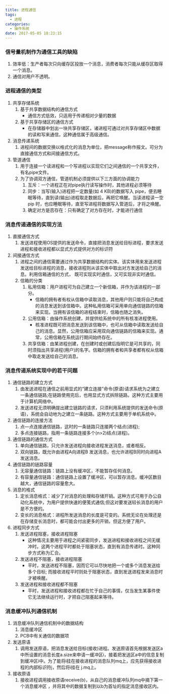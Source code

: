 ```yaml
---
title: 进程通信
tags:
  - 进程
categories:
  - 操作系统
date: 2017-05-05 18:23:15
---
```

### 信号量机制作为通信工具的缺陷
1. 效率低：生产者每次只向缓存区投放一个消息，消费者每次只能从缓存区取得一个消息。
2. 通信对用户不透明。
<!-- more -->

### 进程通信的类型
1. 共享存储系统
    1. 基于共享数据结构的通信方式
        * 通信方式低效，只适用于传递相对少量的数据
    2. 基于共享存储区的通信方式
        * 在存储器中划出一块共享存储区，诸进程可通过对共享存储区中数据的读和写来通信，这种通信属于高级通信。
2. 消息传递系统
    1. 进程间的数据交换以格式化的消息为单位，把message称作报文。可分为直接通信方式和间接通信方式。
3. 管道通信
    1. 用于连接一个读进程和一个写进程以实现它们之间通信的一个共享文件，有名pipe文件。
    2. 为了协调双方通信，管道机制必须提供以下三方面的协调能力
        1. 互斥：一个进程正在对pipe执行读写操作时，其他进程必须等待
        2. 同步：当写(输入)进程把一定数量(如 4 KB)的数据写入 pipe，便去睡眠等待，直到读(输出)进程取走数据后，再把它唤醒。当读进程读一空pip 时，也应睡眠等待，直至写进程将数据写入管道后，才将之唤醒。
        3. 确定对方是否存在：只有确定了对方存在时，才能进行通信

### 消息传递通信的实现方法
1. 直接通信方式
    1. 发送进程使用OS提供的发送命令，直接把消息发送给目标进程，要求发送进程和接收进程都以显式方式提供对方的标识符
2. 间接通信方式
    1. 进程之间的通信需要通过作为共享数据结构的实体。该实体用来发送进程发送给目标进程的消息，接收进程则从该实体中取出对方发送给自己的消息。利用信箱通信的方式， 既可实现实时通信，又可实现非实时通信。
    2. 信箱的分类
        1. 私用信箱：用户进程可为自己建立一个新信箱，并作为该进程的一部分。
            * 信箱的拥有者有权从信箱中读取消息，其他用户则只能将自己构成的消息发送到该信箱中。这种私用信箱可采用单向通信链路的信箱来实现。当拥有该信箱的进程结束时，信箱也随之消失。
        2. 公用信箱：由操作系统创建，并提供给系统中的所有核准进程使用。
            * 核准进程既可把消息发送到该信箱中，也可从信箱中读取发送给自己的消息。显然，公用信箱应采用双向通信链路的信箱来实现。通常，公用信箱在系统运行期间始终存在。
        3. 共享信箱：由某进程创建，在创建时或创建后指明它是可共享的，同时须指出共享进程(用户)的名字。信箱的拥有者和共享者都有权从信箱中取走发送给自己的消息。

### 消息传递系统实现中的若干问题
1. 通信链路的建立方式
    1. 由发送进程在通信之前用显式的“建立连接”命令(原语)请求系统为之建立一条通信链路;在链路使用完后，也用显式方式拆除链路。这种方式主要用于计算机网络中。
    2. 发送进程无须明确提出建立链路的请求，只须利用系统提供的发送命令(原语)，系统会自动地为之建立一条链路。这种方式主要用于单机系统中。
2. 通信链路的连接方法
    1. 点—点连接通信链路，这时的一条链路只连接两个结点(进程);
    2. 多点连接链路，指用一条链路连接多个(n>2)结点(进程)。
3. 通信链路的通信方式
    1. 单向通信链路，只允许发送进程向接收进程发送消息，或者相反。
    2. 双向链路，既允许由进程A向进程B 发送消息，也允许进程B同时向进程A发送消息。
4. 通信链路的链路容量
    1. 无容量通信链路：链路上没有缓冲区，不能暂存任何消息。
    2. 有容量通信链路：通信链路上设置了缓冲区，可以暂存消息。缓冲区数目越大，通信链路的容量愈大。
5. 消息的格式
    1. 定长消息格式：减少了对消息的处理和存储开销。这种方式可用于办公自动化系统中，为用户提供快速的便笺式通信;但这对要发送较长消息的用户是不方便的。
    2. 变长的消息格式：进程所发送消息的长度是可变的。系统无论在处理还是在存储变长消息时，都可能会付出更多的开销，但这方便了用户。
6. 进程同步方式
    1. 发送进程阻塞，接收进程阻塞
        - 这种情况主要用于进程之间紧密同步，发送进程和接收进程之间无缓冲时。这两个进程平时都处于阻塞状态，直到有消息传递时。这种同步方式称为汇合。
    2. 发送进程不阻塞，接收进程阻塞
        - 平时，发送进程不阻塞，因而它可以尽快地把一个或多个消息发送给多个目标; 而接收进程平时则处于阻塞状态，直到发送进程发来消息时才被唤醒。
    3. 发送进程和接收进程都不阻塞
        - 平时，发送进程和接收进程都在忙于自己的事情，仅当发生某事件使它无法继续运行时，才把自己阻塞起来等待。

### 消息缓冲队列通信机制
1. 消息缓冲队列通信机制中的数据结构
    1. 消息缓冲区
    2.  PCB中有关通信的数据项
2. 发送原语
    1. 调用发送原语，把消息发送给目标(接收)进程。发送原语首先根据发送区a中所设置的消息长度a.size来申请一缓冲区i，接着把发送区a中的信息复制到缓冲区i中。为了能将i挂在接收进程的消息队列mq上，应先获得接收进程的内部标识符j，然后将i挂在 j.mq上。
3. 接收原语
    1. 接收进程调用接收原语receive(b)，从自己的消息缓冲队列mq中摘下第一个消息缓冲区 ，并将其中的数据复制到以b为首址的指定消息接收区内。